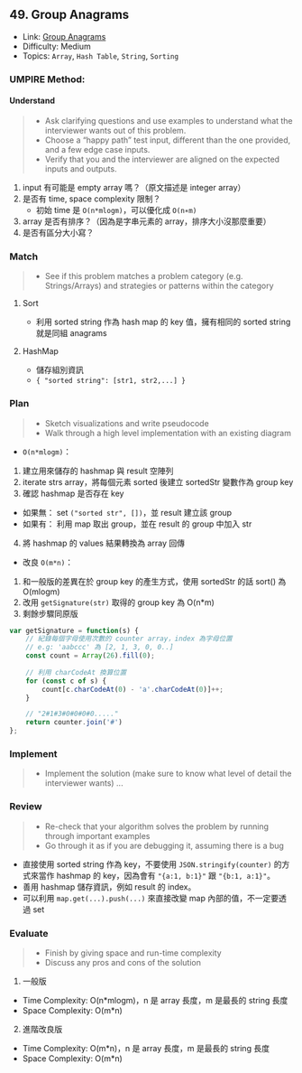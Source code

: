 ## 49. Group Anagrams
- Link: [Group Anagrams](https://leetcode.com/problems/group-anagrams/description/)
- Difficulty: Medium<br>
- Topics: `Array`, `Hash Table`, `String`, `Sorting`

### UMPIRE Method:
#### Understand

> - Ask clarifying questions and use examples to understand what the interviewer wants out of this problem.
> - Choose a “happy path” test input, different than the one provided, and a few edge case inputs. 
> - Verify that you and the interviewer are aligned on the expected inputs and outputs.
1. input 有可能是 empty array 嗎？（原文描述是 integer array）
2. 是否有 time, space complexity 限制？
   - 初始 time 是 `O(n*mlogm)`，可以優化成 `O(n∗m)`
3. array 是否有排序？（因為是字串元素的 array，排序大小沒那麼重要）
4. 是否有區分大小寫？
 
### Match
> - See if this problem matches a problem category (e.g. Strings/Arrays) and strategies or patterns within the category

1. Sort
   - 利用 sorted string 作為 hash map 的 key 值，擁有相同的 sorted string 就是同組 anagrams 

2. HashMap
   - 儲存組別資訊
   - `{ "sorted string": [str1, str2,...] }`

### Plan
> - Sketch visualizations and write pseudocode
> - Walk through a high level implementation with an existing diagram

- `O(n*mlogm)`：
1. 建立用來儲存的 hashmap 與 result 空陣列
2. iterate strs array，將每個元素 sorted 後建立 sortedStr 變數作為 group key
3. 確認 hashmap 是否存在 key
- 如果無： set `("sorted str", [])`，並 result 建立該 group
- 如果有： 利用 map 取出 group，並在 result 的 group 中加入 str
4. 將 hashmap 的 values 結果轉換為 array 回傳

- 改良 `O(m*n)`：
1. 和一般版的差異在於 group key 的產生方式，使用 sortedStr 的話 sort() 為 O(mlogm)
2. 改用 `getSignature(str)` 取得的 group key 為 O(n*m)
3. 剩餘步驟同原版

```javascript
var getSignature = function(s) {
    // 紀錄每個字母使用次數的 counter array，index 為字母位置
    // e.g: 'aabccc' 為 [2, 1, 3, 0, 0..]
    const count = Array(26).fill(0);
    
    // 利用 charCodeAt 換算位置
    for (const c of s) {
        count[c.charCodeAt(0) - 'a'.charCodeAt(0)]++;
    }

    // "2#1#3#0#0#0#0....."
    return counter.join('#')
};
```

### Implement
> - Implement the solution (make sure to know what level of detail the interviewer wants)
...

### Review
> - Re-check that your algorithm solves the problem by running through important examples
> - Go through it as if you are debugging it, assuming there is a bug

- 直接使用 sorted string 作為 key，不要使用 `JSON.stringify(counter)` 的方式來當作 hashmap 的 key，因為會有 `"{a:1, b:1}"` 跟 `"{b:1, a:1}"`。
- 善用 hashmap 儲存資訊，例如 result 的 index。
- 可以利用 `map.get(...).push(...)` 來直接改變 map 內部的值，不一定要透過 set

### Evaluate
> - Finish by giving space and run-time complexity
> - Discuss any pros and cons of the solution

1. 一般版
- Time Complexity: O(n*mlogm)，n 是 array 長度，m 是最長的 string 長度
- Space Complexity: O(m*n)

2. 進階改良版
- Time Complexity: O(m*n)，n 是 array 長度，m 是最長的 string 長度
- Space Complexity: O(m*n)
